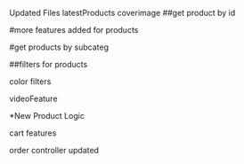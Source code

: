 Updated Files
latestProducts 
coverimage
##get product by id


#more features added for products


#get products by subcateg

##filters for products


color filters

videoFeature


*New Product Logic



cart features


order controller updated


